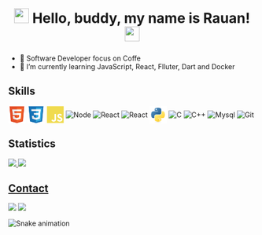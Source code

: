 <h1 align="center">
  <img src="https://media.giphy.com/media/8ccWJJXxyhKbzYboOb/source.gif" width="30px" height="30px">
  Hello, buddy, my name is Rauan!
  <img src="https://media.giphy.com/media/l46C9SKKVKkfp3dlu/source.gif" width="30px" height="30px">
</h1>


- 🚀 Software Developer focus on Coffe
- 🌱 I’m currently learning JavaScript, React, Flluter, Dart and Docker

## Skills
<div align="justify"; style="display: inline_block;">
  <img align="center" alt="HTML" height="35" width="35" src="https://raw.githubusercontent.com/devicons/devicon/master/icons/html5/html5-original.svg">
  <img align="center" alt="CSS" height="35" width="35" src="https://raw.githubusercontent.com/devicons/devicon/master/icons/css3/css3-original.svg">
  <img align="center" alt="JS" height="35" width="35" src="https://raw.githubusercontent.com/devicons/devicon/master/icons/javascript/javascript-plain.svg">
  <img align="center" alt="Node" height="35" width="35" src="https://cdn.jsdelivr.net/gh/devicons/devicon/icons/nodejs/nodejs-original.svg" />
  <img align="center" alt="React" height="35" width="35" src="https://cdn.jsdelivr.net/gh/devicons/devicon/icons/react/react-original.svg" />   
  <img align="center" alt="React" height="35" width="35" src="https://cdn.jsdelivr.net/gh/devicons/devicon/icons/nextjs/nextjs-original.svg" />   

  <img align="center" alt="Python" height="35" width="35" src="https://raw.githubusercontent.com/devicons/devicon/master/icons/python/python-original.svg">
  <img align="center" alt="C" height="35" width="35" src="https://cdn.jsdelivr.net/gh/devicons/devicon/icons/c/c-original.svg"/>
  <img align="center" alt="C++" height="35" width="35" src="https://cdn.jsdelivr.net/gh/devicons/devicon/icons/cplusplus/cplusplus-original.svg" />
  <img align="center" alt="Mysql" height="35" width="35" src="https://cdn.jsdelivr.net/gh/devicons/devicon/icons/mysql/mysql-original.svg"/>
  <img align="center" alt="Git" height="35" width="35" src="https://cdn.jsdelivr.net/gh/devicons/devicon/icons/git/git-original.svg" />
       
  
</div>

## Statistics

<div align="justify">
  <a href="https://github.com/rauan-meirelles">
  <img height="165em" src="https://github-readme-stats.vercel.app/api?username=rauan-meirelles&show_icons=true&theme=github_dark&include_all_commits=true&count_private=true"/>
  <img height="165em" src="https://github-readme-stats.vercel.app/api/top-langs/?username=rauan-meirelles&layout=compact&langs_count=7&theme=github_dark"/>
</div>

  ## Contact
 
<div> 
  <a href="https://instagram.com/rauan_meirelles" target="_blank"><img src="https://img.shields.io/badge/-Instagram-%23E4405F?style=for-the-badge&logo=instagram&logoColor=white" target="_blank"></a>
  <a href = "mailto:rauan.meirelles95@gmail.com"><img src="https://img.shields.io/badge/-Gmail-%DC143C?style=for-the-badge&logo=gmail&logoColor=white" target="_blank"></a>
  
</div>

  ![Snake animation](https://github.com/rauan-meirelles/rauan-meirelles/blob/output/github-contribution-grid-snake.svg)
